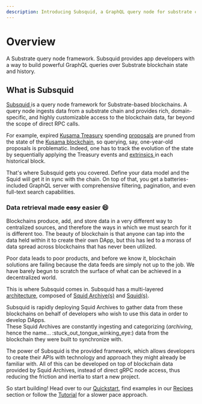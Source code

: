 ```yaml
---
description: Introducing Subsquid, a GraphQL query node for substrate chains.
---
```


# Overview

A Substrate query node framework. Subsquid provides app developers with a way to build powerful GraphQL queries over Substrate blockchain state and history.

## What is Subsquid

[Subsquid ](https://subsquid.io)is a query node framework for Substrate-based blockchains. A query node ingests data from a substrate chain and provides rich, domain-specific, and highly customizable access to the blockchain data, far beyond the scope of direct RPC calls.

For example, expired [Kusama Treasury](https://wiki.polkadot.network/docs/en/learn-treasury) spending [proposals](https://kusama.subscan.io/event?module=Treasury\&event=Proposed) are pruned from the state of the [Kusama blockchain](https://polkascan.io/kusama), so querying, say, one-year-old proposals is problematic. Indeed, one has to track the evolution of the state by sequentially applying the Treasury events and [extrinsics ](key-concepts/extrinsic-in-substrate.md)in each historical block.

That's where Subsquid gets you covered. Define your data model and the Squid will get it in sync with the chain. On top of that, you get a batteries-included GraphQL server with comprehensive filtering, pagination, and even full-text search capabilities.

### Data retrieval made ~~easy~~ easier :smile:

Blockchains produce, add, and store data in a very different way to centralized sources, and therefore the ways in which we must search for it is different too. The beauty of blockchain is that anyone can tap into the data held within it to create their own DApp, but this has led to a morass of data spread across blockchains that has never been utilized.

Poor data leads to poor products, and before we know it, blockchain solutions are failing because the data feeds are simply not up to the job. We have barely begun to scratch the surface of what can be achieved in a decentralized world.

This is where Subsquid comes in. Subsquid has a multi-layered [architecture](key-concepts/architecture.md), composed of [Squid Archive(s)](key-concepts/architecture.md#squid-archive) and [Squid(s)](key-concepts/architecture.md#squid).

Subsquid is rapidly deploying Squid Archives to gather data from these blockchains on behalf of developers who wish to use this data in order to develop DApps.\
These Squid Archives are constantly ingesting and categorizing (_archiving_, hence the name... :stuck\_out\_tongue\_winking\_eye:) data from the blockchain they were built to synchronize with.

The power of Subsquid is the provided framework, which allows developers to create their APIs with technology and approach they might already be familiar with. All of this can be developed on top of blockchain data provided by Squid Archives, instead of direct gRPC node access, thus reducing the friction and inertia to start a new project.

So start building! Head over to our [Quickstart](quickstart.md), find examples in our [Recipes](recipes/) section or follow the [Tutorial](tutorial/) for a slower pace approach.
